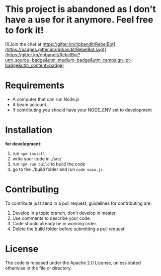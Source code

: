 # This project is abandoned as I don't have a use for it anymore. Feel free to fork it!

[![Join the chat at https://gitter.im/ripbandit/RebelBot](https://badges.gitter.im/ripbandit/RebelBot.svg)](https://gitter.im/ripbandit/RebelBot?utm_source=badge&utm_medium=badge&utm_campaign=pr-badge&utm_content=badge)

# Requirements
* A computer that can run Node.js
* A beam account
* If contributing you should have your NODE_ENV set to development

# Installation
**for development:**
1. run `npm install`
2. write your code in ./src/
3. run `npm run build` to build the code
4. go to the ./build folder and run `node main.js`

# Contributing
To contribute just send in a pull request, guidelines for contributing are:

1. Develop in a topic branch, don't develop in master.
2. Use comments to describe your code.
3. Code should already be in working order.
4. Delete the build folder before submitting a pull request!

# License
The code is released under the Apache 2.0 License, unless stated otherwise in the file or directory.

